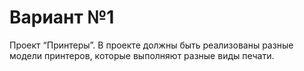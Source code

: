 # Вариант №1
Проект “Принтеры”. В проекте должны быть реализованы разные модели принтеров,
которые выполняют разные виды печати. 
